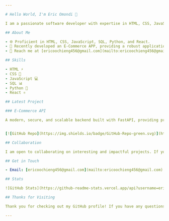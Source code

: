 ```yaml
---

# Hello World, I'm Eric Omondi 👋

I am a passionate software developer with expertise in HTML, CSS, JavaScript, SQL, Python, and React. I thrive on innovation, collaboration, and continuous learning in the dynamic field of software development.

## About Me

- 🌐 Proficient in HTML, CSS, JavaScript, SQL, Python, and React.
- 💼 Recently developed an E-Commerce APP, providing a robust application for managing products, user authentication, and order processing.
- 📧 Reach me at [ericoochieng456@gmail.com](mailto:ericoochieng456@gmail.com).

## Skills

- HTML ⚡
- CSS 🎨
- JavaScript 💻
- SQL 📊
- Python 🐍
- React ⚛️

## Latest Project

### E-Commerce API

A modern, secure, and scalable backend built with FastAPI, providing product management, user authentication, order processing, and MPESA payment integration.


[![GitHub Repo](https://img.shields.io/badge/GitHub-Repo-green.svg)](https://github.com/ericomondi/OnlineShopping)

## Collaboration

I am open to collaborating on interesting and impactful projects. If you have a project idea or want to collaborate, feel free to [contact me](mailto:ericoochieng456@gmail.com).

## Get in Touch

- Email: [ericoochieng456@gmail.com](mailto:ericoochieng456@gmail.com)

## Stats

![GitHub Stats](https://github-readme-stats.vercel.app/api?username=ericomondi&show_icons=true&theme=dark)

## Thanks for Visiting

Thank you for checking out my GitHub profile! If you have any questions or would like to collaborate, please feel free to reach out.

---
```


